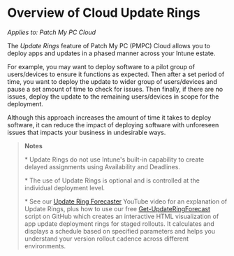 # Overview of Cloud Update Rings

_Applies to: Patch My PC Cloud_

The _Update Rings_ feature of Patch My PC (PMPC) Cloud allows you to deploy apps and updates in a phased manner across your Intune estate.

For example, you may want to deploy software to a pilot group of users/devices to ensure it functions as expected. Then after a set period of time, you want to deploy the update to wider group of users/devices and pause a set amount of time to check for issues. Then finally, if there are no issues, deploy the update to the remaining users/devices in scope for the deployment.

Although this approach increases the amount of time it takes to deploy software, it can reduce the impact of deploying software with unforeseen issues that impacts your business in undesirable ways.

> **Notes**
>
> \* Update Rings do not use Intune's built-in capability to create delayed assignments using Availability and Deadlines.
>
> \* The use of Update Rings is optional and is controlled at the individual deployment level.
>
> \* See our [Update Ring Forecaster](https://www.youtube.com/watch?v=RelJPqWIGno) YouTube video for an explanation of Update Rings, plus how to use our free [Get-UpdateRingForecast](https://github.com/PatchMyPCTeam/Community-Scripts/blob/main/Other/Reports/Get-UpdateRingForecast.ps1) script on GitHub which creates an interactive HTML visualization of app update deployment rings for staged rollouts. It calculates and displays a schedule based on specified parameters and helps you understand your version rollout cadence across different environments.